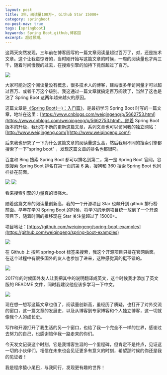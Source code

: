 ```yaml
---
layout: post
title: 3年，阅读量100万+, Github Star 15000+
category: springboot
no-post-nav: true
tags: [springboot]
keywords: Spring Boot,github,博客园
excerpt: 超过预期。
---
```


这两天突然发现，三年前在博客园写的一篇文章阅读量超过百万了，对，还是技术文章。这个让我蛮惊讶的，当时刚开始写这篇文章的时候，一周的阅读量也才两三千，随着时间慢慢的过去，在搜索引擎的加持下竟然超过了百万。

![](http://favorites.ren/assets/images/2019/springboot/million01.jpg)

大家可能对这个阅读量没有概念，很多技术人的博客，建站很多年访问量才可以超过百万、或者千万这个级别。我这通过一篇文章就搞定百万阅读了，当然了这也是沾了 Spring Boot 这两年越来越火的原因。

这篇文章是[《Spring Boot(一)：入门篇》](https://www.cnblogs.com/weiqingeng/p/5662753.html)，是最初学习 Spring Boot 时写的一篇文章，地址在这里：[https://www.cnblogs.com/weiqingeng/p/5662753.html](https://www.cnblogs.com/weiqingeng/p/5662753.html)，随着 Spring Boot 版本的升级，我也在不断的更新这篇文章，系列文章也可以访问我的独立网站：[http://www.weiqingeng.com/](http://www.weiqingeng.com/)

后来我也研究了一下为什么这篇文章的阅读量这么高，然后我用不同的搜索引擎都搜索了一下"spring boot" ，发现这篇文章的排名也都很叼。

百度和 Bing 搜索 Spring Boot  都可以排名到第二，第一是 Spring Boot 官网。谷歌搜索 Spring Boot 排名在第一页的第 6 条，搜狗和 360 搜索 Spring Boot 也同样排在前面。

![](http://favorites.ren/assets/images/2019/springboot/million02.jpg)
![](http://favorites.ren/assets/images/2019/springboot/million03.jpg)

看来搜索引擎的力量真的很强大。

随着这篇文章的阅读量创新高，我的一个开源项目 Star 也飙升到 github 排行榜前面。早年在学习 Spring Boot 的时候，将学习的示例项目统一放到了一个开源项目下，随着时间的推移现在 Star 关注量超过了 15000+。

项目地址：[https://github.com/weiqingeng/spring-boot-examples](https://github.com/weiqingeng/spring-boot-examples)

![](http://favorites.ren/assets/images/2019/springboot/million04.jpg)

在 Github 上 按照 spring-boot 标签来搜索，我这个开源项目只排在官网后面。在这个过程中有很多国外的友人也参加了进来，这种感觉真的挺不错的。

![](http://favorites.ren/assets/images/2019/springboot/million05.jpg)

2017年的时候国外友人让我把其中的说明翻译成英文，这个时候我才添加了英文版的 README 文件，同时我建议他应该多学习一下中文。

![](http://favorites.ren/assets/images/2019/springboot/million06.jpg)

现在想一想写这篇文章也值了，阅读量创新高，虽经历了质疑，也打开了对外交流的窗口，这一篇文章的发展史，以及从博客到专家博客和个人独立博客，这一切就像我个人的成长史。

写作和开源打开了我生活的另一个窗口，也给了我一个完全不一样的世界，感谢过去努力的自己，也感谢陪伴我一路走来的你们。

今天发文记录这个时刻，它是我博客生涯的一个里程碑，但肯定不是终点，见证这一切的小伙伴们，相信在未来也会见证更多有意义的时刻，希望那时候的你还是我的见证者！

我是程序猿小尾巴，与我同行，发现更有趣的世界！

